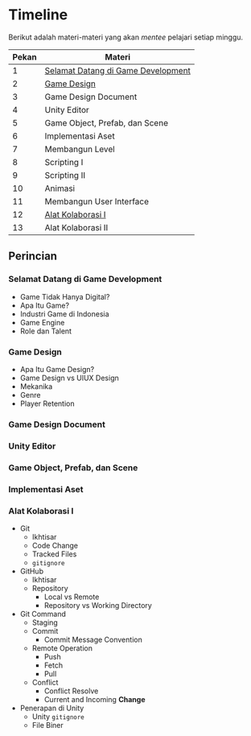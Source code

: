 # Timeline
Berikut adalah materi-materi yang akan *mentee* pelajari setiap minggu.

| Pekan | Materi                                                                                                      |
| ----- | ----------------------------------------------------------------------------------------------------------- |
| 1     | [Selamat Datang di Game Development](miniclass/game/timeline.md#Selamat%20Datang%20di%20Game%20Development) |
| 2     | [Game Design](miniclass/game/timeline.md#Game%20Design)                                                     |
| 3     | Game Design Document                                                                                        |
| 4     | Unity Editor                                                                                                |
| 5     | Game Object, Prefab, dan Scene                                                                              |
| 6     | Implementasi Aset                                                                                           |
| 7     | Membangun Level                                                                                             |
| 8     | Scripting I                                                                                                 |
| 9     | Scripting II                                                                                                |
| 10    | Animasi                                                                                                     |
| 11    | Membangun User Interface                                                                                    |
| 12    | [Alat Kolaborasi I](miniclass/game/timeline.md#Alat%20Kolaborasi%20I)                                       |
| 13    | Alat Kolaborasi II                                                                                          |

## Perincian
### Selamat Datang di Game Development
- Game Tidak Hanya Digital?
- Apa Itu Game?
- Industri Game di Indonesia
- Game Engine
- Role dan Talent
### Game Design
- Apa Itu Game Design?
- Game Design vs UIUX Design
- Mekanika
- Genre
- Player Retention
### Game Design Document
### Unity Editor
### Game Object, Prefab, dan Scene
### Implementasi Aset
### Alat Kolaborasi I
- Git
	- Ikhtisar
	- Code Change
	- Tracked Files
	- `gitignore`
- GitHub
	- Ikhtisar
	- Repository
		- Local vs Remote
		- Repository vs Working Directory
- Git Command
	- Staging
	- Commit
		- Commit Message Convention
	- Remote Operation
		- Push
		- Fetch
		- Pull
	- Conflict
		- Conflict Resolve
		- Current and Incoming **Change**
- Penerapan di Unity
	- Unity `gitignore`
	- File Biner